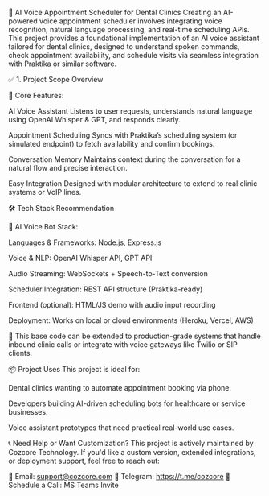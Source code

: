 🤖 AI Voice Appointment Scheduler for Dental Clinics
Creating an AI-powered voice appointment scheduler involves integrating voice recognition, natural language processing, and real-time scheduling APIs. This project provides a foundational implementation of an AI voice assistant tailored for dental clinics, designed to understand spoken commands, check appointment availability, and schedule visits via seamless integration with Praktika or similar software.

✅ 1. Project Scope Overview

🦷 Core Features:

AI Voice Assistant
Listens to user requests, understands natural language using OpenAI Whisper & GPT, and responds clearly.

Appointment Scheduling
Syncs with Praktika’s scheduling system (or simulated endpoint) to fetch availability and confirm bookings.

Conversation Memory
Maintains context during the conversation for a natural flow and precise interaction.

Easy Integration
Designed with modular architecture to extend to real clinic systems or VoIP lines.

🛠️ Tech Stack Recommendation

📱 AI Voice Bot Stack:

Languages & Frameworks: Node.js, Express.js

Voice & NLP: OpenAI Whisper API, GPT API

Audio Streaming: WebSockets + Speech-to-Text conversion

Scheduler Integration: REST API structure (Praktika-ready)

Frontend (optional): HTML/JS demo with audio input recording

Deployment: Works on local or cloud environments (Heroku, Vercel, AWS)

🔗 This base code can be extended to production-grade systems that handle inbound clinic calls or integrate with voice gateways like Twilio or SIP clients.

📦 Project Uses
This project is ideal for:

Dental clinics wanting to automate appointment booking via phone.

Developers building AI-driven scheduling bots for healthcare or service businesses.

Voice assistant prototypes that need practical real-world use cases.

📞 Need Help or Want Customization?
This project is actively maintained by Cozcore Technology. If you'd like a custom version, extended integrations, or deployment support, feel free to reach out:

📧 Email: support@cozcore.com
💬 Telegram: https://t.me/cozcore
📅 Schedule a Call: MS Teams Invite

